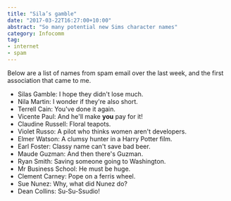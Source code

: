 ```yaml
---
title: "Sila’s gamble"
date: "2017-03-22T16:27:00+10:00"
abstract: "So many potential new Sims character names"
category: Infocomm
tag:
- internet
- spam
---
```

Below are a list of names from spam email over the last week, and the first association that came to me.

* Silas Gamble: I hope they didn't lose much.
* Nila Martin: I wonder if they're also short.
* Terrell Cain: You've done it again.
* Vicente Paul: And he'll make **you** pay for it!
* Claudine Russell: Floral teapots.
* Violet Russo: A pilot who thinks women aren't developers.
* Elmer Watson: A clumsy hunter in a Harry Potter film.
* Earl Foster: Classy name can't save bad beer.
* Maude Guzman: And then there's Guzman.
* Ryan Smith: Saving someone going to Washington.
* Mr Business School: He must be huge.
* Clement Carney: Pope on a ferris wheel.
* Sue Nunez: Why, what did Nunez do?
* Dean Collins: Su-Su-Ssudio!

[women aren't developers]: http://www.metafilter.com/112362/Thats-no-booth-babe

